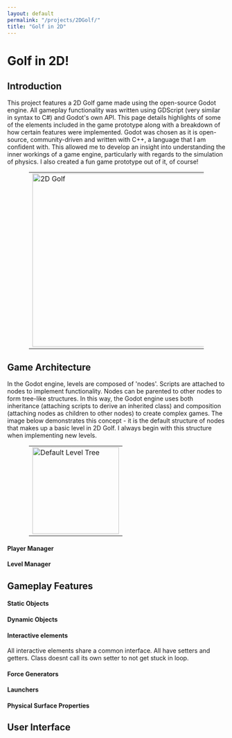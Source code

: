 ```yaml
---
layout: default
permalink: "/projects/2DGolf/"
title: "Golf in 2D"
---
```


<h1> Golf in 2D! </h1>

<h2> Introduction </h2>

This project features a 2D Golf game made using the open-source Godot engine. All gameplay functionality was written using GDScript (very similar in syntax to C#) and Godot's own API. This page details highlights of some of the elements included in the game prototype along with a breakdown of how certain features were implemented. Godot was chosen as it is open-source, community-driven and written with C++, a language that I am confident with. This allowed me to develop an insight into understanding the inner workings of a game engine, particularly with regards to the simulation of physics. I also created a fun game prototype out of it, of course!

<table style="margin-left:auto;margin-right:auto;width:80%">
	<tr>
	<td> <img src="https://azhb.github.io/website2DGolfSplash.png" alt="2D Golf" width="400px"></td>
	</tr>
</table>

<h2> Game Architecture </h2>

In the Godot engine, levels are composed of 'nodes'. Scripts are attached to nodes to implement functionality. Nodes can be parented to other nodes to form tree-like structures. In this way, the Godot engine uses both inheritance (attaching scripts to derive an inherited class) and composition (attaching nodes as children to other nodes) to create complex games. The image below demonstrates this concept - it is the default structure of nodes that makes up a basic level in 2D Golf. I always begin with this structure when implementing new levels. 

<table style="margin-left:auto;margin-right:auto;width:80%">
	<tr>
	<td> <img src="https://azhb.github.io/websiteGolf2DLevelTree.png" alt="Default Level Tree" width="200px"></td>
	</tr>
</table>

<h4> Player Manager </h4>

<h4> Level Manager </h4>

<h2> Gameplay Features </h2>

<h4> Static Objects </h4>

<h4> Dynamic Objects </h4>

<h4>  </h4>

<h4> Interactive elements </h4>

All interactive elements share a common interface. All have setters and getters. Class doesnt call its own setter to not get stuck in loop.

<h4> Force Generators </h4>

<h4> Launchers </h4>

<h4> Physical Surface Properties </h4>

<h2> User Interface </h2>
